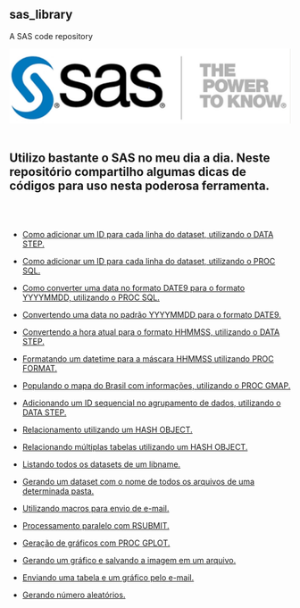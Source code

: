 ## sas_library
A SAS code repository

![title](img/sas_logo.png)
<br>
<br>
## Utilizo bastante o SAS no meu dia a dia. Neste repositório compartilho algumas dicas de códigos para uso nesta poderosa ferramenta.
<!--- This respository aims to show SAS tips and tricks.

Just paste the code into SAS and run.
-->
<br>
<br>

* [Como adicionar um ID para cada linha do dataset, utilizando o DATA STEP.](add_row_id_with_data_step.sas)

* [Como adicionar um ID para cada linha do dataset, utilizando o PROC SQL.](add_row_id_with_proc_sql.sas)

* [Como converter uma data no formato DATE9 para o formato YYYYMMDD, utilizando o PROC SQL.](date9_to_yyyymm.sas)

* [Convertendo uma data no padrão YYYYMMDD para o formato DATE9.](yyyymmdd_to_date9.sas)

* [Convertendo a hora atual para o formato HHMMSS, utilizando o DATA STEP.](get_mask_hhmmss.sas)

* [Formatando um datetime para a máscara HHMMSS utilizando PROC FORMAT.](proc_format_pict.sas)

* [Populando o mapa do Brasil com informações, utilizando o PROC GMAP.](generate_brazil_map.sas)

* [Adicionando um ID sequencial no agrupamento de dados, utilizando o DATA STEP.](group_sequential_id.sas)

* [Relacionamento utilizando um HASH OBJECT.](join_with_hash_object.sas)

* [Relacionando múltiplas tabelas utilizando um HASH OBJECT.](join_multiples_tables_with_hash_object.sas)

* [Listando todos os datasets de um libname.](list_dataset_from_libname.sas)

* [Gerando um dataset com o nome de todos os arquivos de uma determinada pasta.](list_folder_2_dataset.sas)

* [Utilizando macros para envio de e-mail.](macro_send_email.sas)

* [Processamento paralelo com RSUBMIT.](parallel_process_with_rsbumit.sas)

* [Geração de gráficos com PROC GPLOT.](plotting_chart.sas)

* [Gerando um gráfico e salvando a imagem em um arquivo.](plotting_chart_save_image_file.sas)

* [Enviando uma tabela e um gráfico pelo e-mail.](plotting_chart_save_image_file_send_email_with_table.sas)

* [Gerando número aleatórios.](random_range_number.sas)
